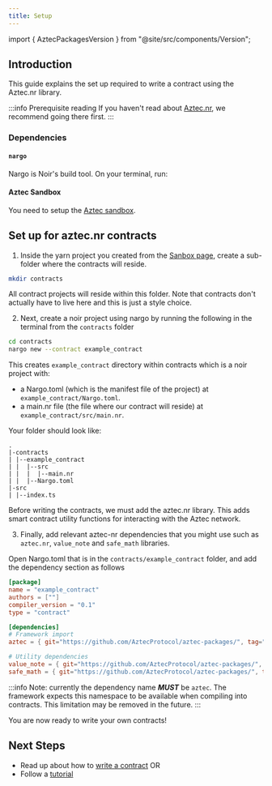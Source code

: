 ```yaml
---
title: Setup
---
```


import { AztecPackagesVersion } from "@site/src/components/Version";

## Introduction

This guide explains the set up required to write a contract using the Aztec.nr library.

:::info Prerequisite reading
If you haven't read about [Aztec.nr](./main.md), we recommend going there first.
:::

### Dependencies

#### `nargo`

Nargo is Noir's build tool. On your terminal, run:

<InstallNargoInstructions />

#### Aztec Sandbox

You need to setup the [Aztec sandbox](../getting_started/sandbox.md).

<!-- TODO([#1056](https://github.com/AztecProtocol/aztec-packages/issues/1056)): Add a step for the starter kit -->

## Set up for aztec.nr contracts

1. Inside the yarn project you created from the [Sanbox page](../getting_started/sandbox.md), create a sub-folder where the contracts will reside.

```bash
mkdir contracts
```

All contract projects will reside within this folder. Note that contracts don't actually have to live here and this is just a style choice.

2. Next, create a noir project using nargo by running the following in the terminal from the `contracts` folder

```bash
cd contracts
nargo new --contract example_contract
```

This creates `example_contract` directory within contracts which is a noir project with:

- a Nargo.toml (which is the manifest file of the project) at `example_contract/Nargo.toml`.
- a main.nr file (the file where our contract will reside) at `example_contract/src/main.nr`.

Your folder should look like:

```tree
.
|-contracts
| |--example_contract
| |  |--src
| |  |  |--main.nr
| |  |--Nargo.toml
|-src
| |--index.ts
```

Before writing the contracts, we must add the aztec.nr library. This adds smart contract utility functions for interacting with the Aztec network.

3. Finally, add relevant aztec-nr dependencies that you might use such as `aztec.nr`, `value_note` and `safe_math` libraries.

Open Nargo.toml that is in the `contracts/example_contract` folder, and add the dependency section as follows

```toml
[package]
name = "example_contract"
authors = [""]
compiler_version = "0.1"
type = "contract"

[dependencies]
# Framework import
aztec = { git="https://github.com/AztecProtocol/aztec-packages/", tag="#include_aztec_version", directory="yarn-project/aztec-nr/aztec" }

# Utility dependencies
value_note = { git="https://github.com/AztecProtocol/aztec-packages/", tag="#include_aztec_version", directory="yarn-project/aztec-nr/value-note"}
safe_math = { git="https://github.com/AztecProtocol/aztec-packages/", tag="#include_aztec_version", directory="yarn-project/aztec-nr/safe-math"}
```

:::info
Note: currently the dependency name **_MUST_** be `aztec`. The framework expects this namespace to be available when compiling into contracts. This limitation may be removed in the future.
:::

You are now ready to write your own contracts!

## Next Steps

- Read up about how to [write a contract](./syntax/main.md) OR
- Follow a [tutorial](../tutorials/main.md)

